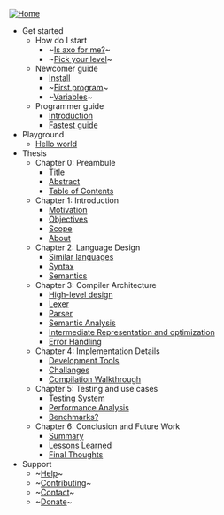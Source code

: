 <link rel="stylesheet" href="//cdn.jsdelivr.net/npm/docsify-sidebar-collapse/dist/sidebar.min.css" />


[![Home](https://axolang.com/images/axo_think.png)]()
  - Get started
    - How do I start
      - ~[Is axo for me?](how_to_start/is_axo_for_me)~
      - ~[Pick your level](how_to_start/pick_level)~
    - Newcomer guide
      - [Install](start/1_install)
      - ~[First program](start/2_hello_world)~
      - ~[Variables](start/3_variables)~
    - Programmer guide
      - [Introduction](quickstart/intro)
      - [Fastest guide](quickstart/info)
- Playground
  - [Hello world](https://axolang.com/playground/editor.html)
- Thesis
  - Chapter 0: Preambule
    - [Title](thesis/0/0_title)
    - [Abstract](thesis/0/1_abstract)
    - [Table of Contents](thesis/0/2_table_of_contents)
  - Chapter 1: Introduction
    - [Motivation](thesis/1/0_motivation)
    - [Objectives](thesis/1/1_objectives)
    - [Scope](thesis/1/2_scope)
    - [About](thesis/1/3_about)
  - Chapter 2: Language Design
    - [Similar languages](thesis/2/0_similar_languages)
    - [Syntax](thesis/2/1_syntax)
    - [Semantics](thesis/2/2_semantics)
  - Chapter 3: Compiler Architecture
    - [High-level design](thesis/3/high-level_design)
    - [Lexer](thesis/3/lexer)
    - [Parser](thesis/3/parser)
    - [Semantic Analysis](thesis/3/semantic_analysis)
    - [Intermediate Representation and optimization](thesis/3/ir_and_optimizations)
    - [Error Handling](thesis/3/error_handling)
  - Chapter 4: Implementation Details
    - [Development Tools](thesis/4/dev_tools)
    - [Challanges](thesis/4/challanges)
    - [Compilation Walkthrough](thesis/4/compilation_walkthrough)
  - Chapter 5: Testing and use cases
    - [Testing System](thesis/5/testing_system)
    - [Performance Analysis](thesis/5/performance_analysis)
    - [Benchmarks?](thesis/5/benchmarks)
  - Chapter 6: Conclusion and Future Work
    - [Summary](thesis/6/summary)
    - [Lessons Learned](thesis/6/lessons_learned)
    - [Final Thoughts](thesis/6/final_thoughts)
- Support
  - ~[Help](support/help)~
  - ~[Contributing](support/contributing)~
  - ~[Contact](support/contact)~
  - ~[Donate](support/donate)~
